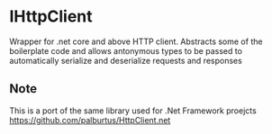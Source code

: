 # IHttpClient
Wrapper for .net core and above HTTP client.  Abstracts some of the boilerplate code and allows antonymous types to be passed to automatically serialize and deserialize requests and responses 

## Note
This is a port of the same library used for .Net Framework proejcts https://github.com/palburtus/HttpClient.net
